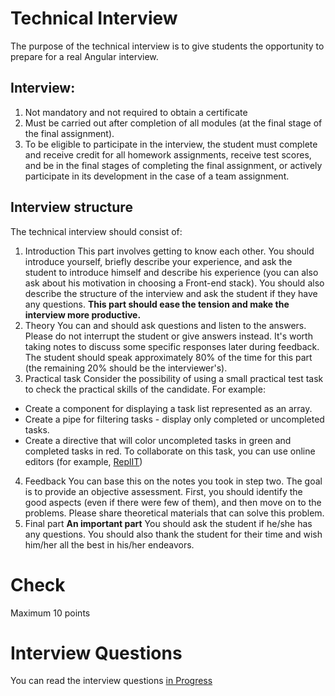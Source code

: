 # Technical Interview

The purpose of the technical interview is to give students the opportunity to prepare for a real Angular interview.

## Interview:

1. Not mandatory and not required to obtain a certificate
2. Must be carried out after completion of all modules (at the final stage of the final assignment).
3. To be eligible to participate in the interview, the student must complete and receive credit for all homework assignments, receive test scores, and be in the final stages of completing the final assignment, or actively participate in its development in the case of a team assignment.

## Interview structure

The technical interview should consist of:

1. Introduction
   This part involves getting to know each other. You should introduce yourself, briefly describe your experience, and ask the student to introduce himself and describe his experience (you can also ask about his motivation in choosing a Front-end stack).
   You should also describe the structure of the interview and ask the student if they have any questions.
   **This part should ease the tension and make the interview more productive.**
2. Theory
   You can and should ask questions and listen to the answers. Please do not interrupt the student or give answers instead. It's worth taking notes to discuss some specific responses later during feedback. The student should speak approximately 80% of the time for this part (the remaining 20% should be the interviewer's).
3. Practical task
   Consider the possibility of using a small practical test task to check the practical skills of the candidate. For example:

- Create a component for displaying a task list represented as an array.
- Create a pipe for filtering tasks - display only completed or uncompleted tasks.
- Create a directive that will color uncompleted tasks in green and completed tasks in red.
  To collaborate on this task, you can use online editors (for example, [ReplIT](https://replit.com/))

4. Feedback
   You can base this on the notes you took in step two. The goal is to provide an objective assessment. First, you should identify the good aspects (even if there were few of them), and then move on to the problems. Please share theoretical materials that can solve this problem.
5. Final part
   **An important part**
   You should ask the student if he/she has any questions. You should also thank the student for their time and wish him/her all the best in his/her endeavors.

# Check

Maximum 10 points

# Interview Questions

You can read the interview questions [in Progress]()
